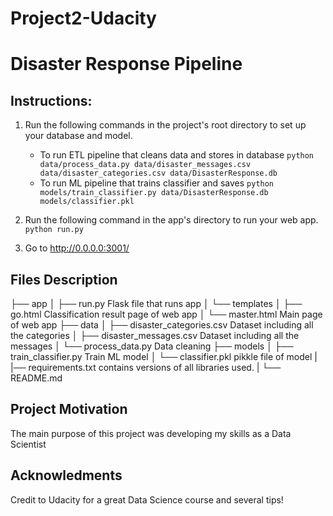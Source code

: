 # Project2-Udacity
# Disaster Response Pipeline

## Instructions:
1. Run the following commands in the project's root directory to set up your database and model.

    - To run ETL pipeline that cleans data and stores in database
        `python data/process_data.py data/disaster_messages.csv data/disaster_categories.csv data/DisasterResponse.db`
    - To run ML pipeline that trains classifier and saves
        `python models/train_classifier.py data/DisasterResponse.db models/classifier.pkl`

2. Run the following command in the app's directory to run your web app.
    `python run.py`

3. Go to http://0.0.0.0:3001/

## Files Description
├── app
│   ├── run.py                           Flask file that runs app
│   └── templates
│       ├── go.html                      Classification result page of web app
│       └── master.html                  Main page of web app
├── data
│   ├── disaster_categories.csv          Dataset including all the categories
│   ├── disaster_messages.csv            Dataset including all the messages
│   └── process_data.py                  Data cleaning
├── models
│   ├── train_classifier.py              Train ML model
│   └── classifier.pkl                   pikkle file of model
|   
|── requirements.txt                     contains versions of all libraries used.
|
└── README.md

## Project Motivation
The main purpose of this project was developing my skills as a Data Scientist



## Acknowledments
Credit to Udacity for a great Data Science course and several tips!

